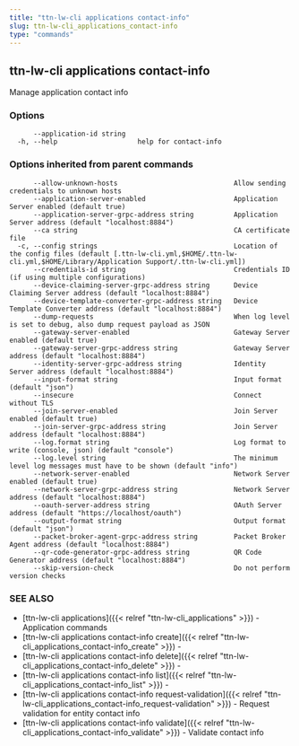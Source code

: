 ```yaml
---
title: "ttn-lw-cli applications contact-info"
slug: ttn-lw-cli_applications_contact-info
type: "commands"
---
```


## ttn-lw-cli applications contact-info

Manage application contact info

### Options

```
      --application-id string   
  -h, --help                    help for contact-info
```

### Options inherited from parent commands

```
      --allow-unknown-hosts                             Allow sending credentials to unknown hosts
      --application-server-enabled                      Application Server enabled (default true)
      --application-server-grpc-address string          Application Server address (default "localhost:8884")
      --ca string                                       CA certificate file
  -c, --config strings                                  Location of the config files (default [.ttn-lw-cli.yml,$HOME/.ttn-lw-cli.yml,$HOME/Library/Application Support/.ttn-lw-cli.yml])
      --credentials-id string                           Credentials ID (if using multiple configurations)
      --device-claiming-server-grpc-address string      Device Claiming Server address (default "localhost:8884")
      --device-template-converter-grpc-address string   Device Template Converter address (default "localhost:8884")
      --dump-requests                                   When log level is set to debug, also dump request payload as JSON
      --gateway-server-enabled                          Gateway Server enabled (default true)
      --gateway-server-grpc-address string              Gateway Server address (default "localhost:8884")
      --identity-server-grpc-address string             Identity Server address (default "localhost:8884")
      --input-format string                             Input format (default "json")
      --insecure                                        Connect without TLS
      --join-server-enabled                             Join Server enabled (default true)
      --join-server-grpc-address string                 Join Server address (default "localhost:8884")
      --log.format string                               Log format to write (console, json) (default "console")
      --log.level string                                The minimum level log messages must have to be shown (default "info")
      --network-server-enabled                          Network Server enabled (default true)
      --network-server-grpc-address string              Network Server address (default "localhost:8884")
      --oauth-server-address string                     OAuth Server address (default "https://localhost/oauth")
      --output-format string                            Output format (default "json")
      --packet-broker-agent-grpc-address string         Packet Broker Agent address (default "localhost:8884")
      --qr-code-generator-grpc-address string           QR Code Generator address (default "localhost:8884")
      --skip-version-check                              Do not perform version checks
```

### SEE ALSO

* [ttn-lw-cli applications]({{< relref "ttn-lw-cli_applications" >}})	 - Application commands
* [ttn-lw-cli applications contact-info create]({{< relref "ttn-lw-cli_applications_contact-info_create" >}})	 - 
* [ttn-lw-cli applications contact-info delete]({{< relref "ttn-lw-cli_applications_contact-info_delete" >}})	 - 
* [ttn-lw-cli applications contact-info list]({{< relref "ttn-lw-cli_applications_contact-info_list" >}})	 - 
* [ttn-lw-cli applications contact-info request-validation]({{< relref "ttn-lw-cli_applications_contact-info_request-validation" >}})	 - Request validation for entity contact info
* [ttn-lw-cli applications contact-info validate]({{< relref "ttn-lw-cli_applications_contact-info_validate" >}})	 - Validate contact info

